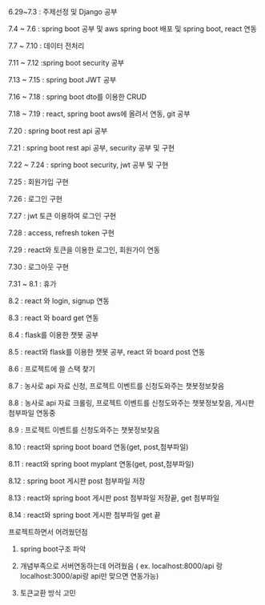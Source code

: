 6.29~7.3 : 주제선정 및 Django 공부

7.4 ~ 7.6 : spring boot 공부 및 aws spring boot 배포 및 spring boot, react 연동

7.7 ~ 7.10 : 데이터 전처리 

7.11 ~ 7.12 :spring boot security 공부

7.13 ~ 7.15 : spring boot JWT 공부  

7.16 ~ 7.18 : spring boot dto를 이용한 CRUD

7.18 ~ 7.19 : react, spring boot aws에 올려서 연동, git 공부

7.20 : spring boot rest api 공부

7.21 : spring boot rest api 공부, security 공부 및 구현

7.22 ~ 7.24 : spring boot security, jwt 공부 및 구현

7.25 : 회원가입 구현

7.26 : 로그인 구현

7.27 : jwt 토큰 이용하여 로그인 구현

7.28 : access, refresh token 구현

7.29 : react와 토큰을 이용한 로그인, 회원가이 연동

7.30 : 로그아웃 구현

7.31 ~ 8.1 : 휴가

8.2 : react 와 login, signup 연동

8.3 : react 와 board get 연동

8.4 : flask를 이용한 챗봇 공부

8.5 : react와 flask를 이용한 챗봇 공부,  react 와 board post 연동

8.6 : 프로젝트에 쓸 스택 찾기

8.7 : 농사로 api 자료 신청, 프로젝트 이벤트를 신청도와주는 챗봇정보찾음

8.8 : 농사로 api 자료 크롤링, 프로젝트 이벤트를 신청도와주는 챗봇정보찾음, 게시판 첨부파일 연동중

8.9 : 프로젝트 이벤트를 신청도와주는 챗봇정보찾음

8.10 : react와 spring boot board 연동(get, post,첨부파일)

8.11 : react와 spring boot myplant 연동(get, post,첨부파일)

8.12 : spring boot 게시판 post 첨부파일 저장

8.13 : react와 spring boot 게시판 post 첨부파일 저장끝, get 첨부파일

8.14 : react와 spring boot 게시판 첨부파일 get 끝

프로젝트하면서 어려웠던점

1. spring boot구조 파악

2. 개념부족으로 서버연동하는데 어려웠음 ( ex. localhost:8000/api 랑 localhost:3000/api랑 api만 맞으면 연동가능)

3. 토큰교환 방식 고민 


